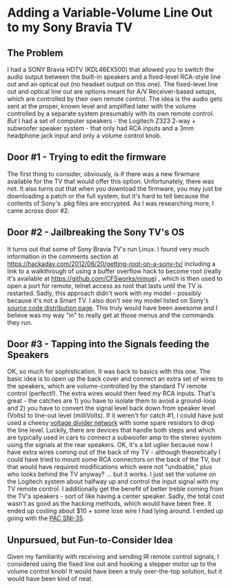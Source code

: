 # Adding a Variable-Volume Line Out to my Sony Bravia TV

## The Problem
I had a SONY Bravia HDTV (KDL46EX500) that allowed you to switch the audio output between the built-in speakers and a fixed-level RCA-style line out and an optical out (no headset output on this one).  The fixed-level line out and optical line out are options meant for A/V Receiver-based setups, which are controlled by their own remote control.  The idea is the audio gets sent at the proper, known level and amplified later with the volume controlled by a separate system presumably with its own remote control.  *But* I had a set of computer speakers - the Logitech Z323 2-way + subwoofer speaker system - that only had RCA inputs and a 3mm headphone jack input and only a volume control knob.

## Door #1 - Trying to edit the firmware
The first thing to consider, obviously, is if there was a new firwmare available for the TV that would offer this option.  Unfortunately, there was not.  It also turns out that when you download the firmware, you may just be downloading a patch or the full system, but it's hard to tell because the contents of Sony's .pkg files are encrypted.  As I was researching more, I came across door #2.

## Door #2 - Jailbreaking the Sony TV's OS
It turns out that some of Sony Bravia TV's run Linux.  I found very much information in the comments section at https://hackaday.com/2012/06/20/getting-root-on-a-sony-tv/ including a link to a walkthrough of using a buffer overflow hack to become root (really it's available at https://github.com/CFSworks/nimue) , which is then used to open a port for remote, telnet access as root that lasts until the TV is restarted.  Sadly, this approach didn't work with my model - possibly because it's not a Smart TV.  I also don't see my model listed on Sony's [source code distribution page](https://oss.sony.net/Products/Linux/TV/category02.html).  This truly would have been awesome and I believe was my way "in" to really get at those menus and the commands they run.

## Door #3 - Tapping into the Signals feeding the Speakers
OK, so much for sophistication.  It was back to basics with this one.  The basic idea is to open up the back cover and connect an extra set of wires to the speakers, which are volume-controlled by the standard TV remote control (perfect!).  The extra wires would then feed my RCA inputs.  That's great - the catches are 1) you have to isolate them to avoid a ground-loop and 2) you have to convert the signal level back down from speaker level (Volts) to line-out level (milliVolts).  If it weren't for catch #1, I could have just used a cheesy [voltage divider network](https://en.wikipedia.org/wiki/Voltage_divider) with some spare resistors to drop the line level.  Luckily, there are devices that handle both steps and which are typically used in cars to connect a subwoofer amp to the stereo system using the signals at the rear speakers.  OK, it's a bit uglier because now I have extra wires coming out of the back of my TV - although theoretically I could have tried to mount some RCA connectors on the back of the TV, but that would have required modifications which were not "undoable," plus who looks behind the TV anyway?  ... but it works.  I just set the volume on the Logitech system about halfway up and control the input signal with my TV remote control.  I additionally get the benefit of better treble coming from the TV's speakers - sort of like having a center speaker.  Sadly, the total cost wasn't as good as the hacking methods, which would have been free.  It ended up costing about $10 + some lose wire I had lying around.  I ended up going with the [PAC SNI-35](https://www.amazon.com/PAC-SNI-35-Variable-Line-Converter/dp/B001EAWS3W).

## Unpursued, but Fun-to-Consider Idea
Given my familiarity with receiving and sending IR remote control signals, I considered using the fixed line out and hooking a stepper motor up to the volume control knob!  It would have been a truly over-the-top solution, but it would have been kind of neat.
